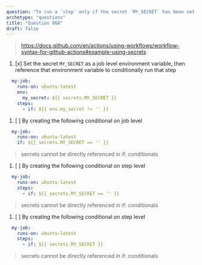 ```yaml
---
question: "To run a `step` only if the secret `MY_SECRET` has been set, you can:"
archetype: "questions"
title: "Question 068"
draft: false
---
```


> https://docs.github.com/en/actions/using-workflows/workflow-syntax-for-github-actions#example-using-secrets
1. [x] Set the secret `MY_SECRET` as a job level environment variable, then reference that environment variable to conditionally run that step
```yaml
  my-job:
    runs-on: ubuntu-latest
    env:
      my_secret: ${{ secrets.MY_SECRET }}
    steps:
      - if: ${{ env.my_secret != '' }}
```
1. [ ] By creating the following conditional on job level
```yaml
  my-job:
    runs-on: ubuntu-latest
    if: ${{ secrets.MY_SECRET == '' }}
```
> secrets cannot be directly referenced in if: conditionals
1. [ ] By creating the following conditional on step level
```yaml
  my-job:
    runs-on: ubuntu-latest
    steps:
      - if: ${{ secrets.MY_SECRET == '' }}
```
> secrets cannot be directly referenced in if: conditionals
1. [ ] By creating the following conditional on step level
```yaml
  my-job:
    runs-on: ubuntu-latest
    steps:
      - if: ${{ secrets.MY_SECRET }}
```
> secrets cannot be directly referenced in if: conditionals
